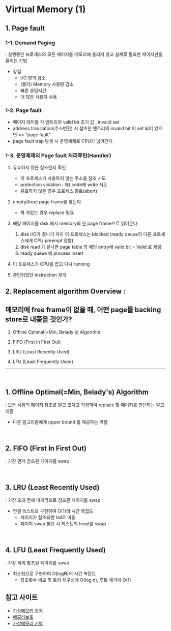 # Virtual Memory (1)

## 1. Page fault

### 1-1. Demand Paging
: 실행중인 프로세스의 모든 페이지를 메모리에 올리지 않고 실제로 필요한 페이지만을 올리는 기법
* 장점
    * I/O 양의 감소
    * (물리) Memory 사용량 감소
    * 빠른 응답시간
    * 더 많은 사용자 수용

### 1-2. Page fault
* 페이지 테이블 각 엔트리의 valid bit 초기 값 : invalid set
* address translation(주소변환) 시 참조한 엔트리의 invalid bit 이 set 되어 있으면 => "page fault" 
* page fault trap 발생 시 운영체제로 CPU가 넘어간다.

### 1-3. 운영체제의 Page fault 처리루틴(Handler)

1. 유효하지 않은 참조인지 확인
    * 이 프로세스가 사용하지 않는 주소를 참조 시도
    * protection violation : 예) code에 write 시도
    * 유효하지 않은 경우 프로세스 종료(abort)


2. empty(free) page frame을 찾는다
    * 꽉 차있는 경우 replace 필요


3. 해당 페이지를 disk 에서 memory의 한 page frame으로 읽어온다
    1. disk I/O가 끝나기 까지 이 프로세스는 blocked (ready qeuue의 다른 프로세스에게 CPU preempt 당함)
    2. disk read 가 끝나면 page table 의 해당 entry에 valid bit = Valid 로 세팅
    3. ready queue 에 process insert


4. 이 프로세스가 CPU를 잡고 다시 running

5. 중단되었던 instruction 재개

## 2. Replacement algorithm Overview : 

## 메모리에 free frame이 없을 때, 어떤 page를 backing store로 내쫒을 것인가?

1. Offline Optimal(=Min, Belady's) Algorithm

2. FIFO (First In First Out)

3. LRU (Least Recently Used)

4. LFU (Least Frequently Used)

--- 

<br/>

## 1. Offline Optimal(=Min, Belady's) Algorithm
: 모든 시점의 페이지 참조를 알고 있다고 가정하여 replace 할 페이지를 판단하는 알고리즘

* 다른 알고리즘에게 upper bound 를 제공하는 역할


<br>

## 2. FIFO (First In First Out)
: 가장 먼저 참조된 페이지를 swap


<br>

## 3. LRU (Least Recently Used)
: 가장 오래 전에 마지막으로 참조된 페이지를 swap

* 연결 리스트로 구현하여 O(1)의 시간 복잡도
    * 페이지가 참조되면 tail로 이동
    * 페이지 swap 필요 시 리스트의 head를 swap 


<br>

## 4. LFU (Least Frequently Used)
: 가장 적게 참조된 페이지를 swap

* 최소힙으로 구현하여 O(logN)의 시간 복잡도
    * 참조횟수 비교 및 트리 재구성에 O(log n), 루트 제거에 O(1) 


## 참고 사이트
* [가상메모리 장점](https://www.tutorialspoint.com/operating_system/os_virtual_memory.htm)  
* [메모리보호](https://en.wikipedia.org/wiki/Memory_protection) 
* [가상메모리 기법](https://www.geeksforgeeks.org/virtual-memory-in-operating-system/)

